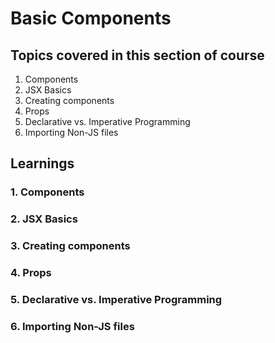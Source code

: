 # Basic Components

## Topics covered in this section of course
1. Components
2. JSX Basics
3. Creating components
4. Props
5. Declarative vs. Imperative Programming
6. Importing Non-JS files

## Learnings

### 1. Components
### 2. JSX Basics
### 3. Creating components
### 4. Props
### 5. Declarative vs. Imperative Programming
### 6. Importing Non-JS files
